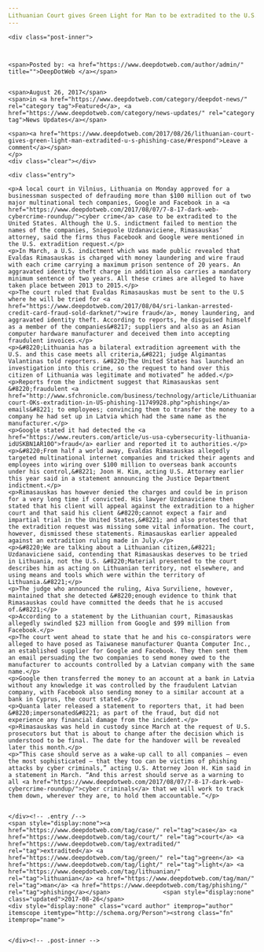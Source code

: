 ```yaml
---
Lithuanian Court gives Green Light for Man to be extradited to the U.S. in Phishing Case
---
```

<article class="post-listing post-22178 post type-post status-publish format-standard has-post-thumbnail hentry  tag-case tag-court tag-extradited tag-green tag-light tag-lithuanian tag-man tag-phishing">
    
    <div class="post-inner">
    
    
        
    <span>Posted by: <a href="https://www.deepdotweb.com/author/admin/" title="">DeepDotWeb </a></span>
    
    
    <span>August 26, 2017</span>
    <span>in <a href="https://www.deepdotweb.com/category/deepdot-news/" rel="category tag">Featured</a>, <a href="https://www.deepdotweb.com/category/news-updates/" rel="category tag">News Updates</a></span>
    
    <span><a href="https://www.deepdotweb.com/2017/08/26/lithuanian-court-gives-green-light-man-extradited-u-s-phishing-case/#respond">Leave a comment</a></span>
    </p>
    <div class="clear"></div>
    
    <div class="entry">
    
    <p>A local court in Vilnius, Lithuania on Monday approved for a businessman suspected of defrauding more than $100 million out of two major multinational tech companies, Google and Facebook in a <a href="https://www.deepdotweb.com/2017/08/07/7-8-17-dark-web-cybercrime-roundup/">cyber crime</a> case to be extradited to the United States. Although the U.S. indictment failed to mention the names of the companies, Snieguole Uzdanaviciene, Rimasauskas’ attorney, said the firms thus Facebook and Google were mentioned in the U.S. extradition request.</p>
    <p>In March, a U.S. indictment which was made public revealed that Evaldas Rimasauskas is charged with money laundering and wire fraud with each crime carrying a maximum prison sentence of 20 years. An aggravated identity theft charge in addition also carries a mandatory minimum sentence of two years. All these crimes are alleged to have taken place between 2013 to 2015.</p>
    <p>The court ruled that Evaldas Rimasauskas must be sent to the U.S where he will be tried for <a href="https://www.deepdotweb.com/2017/08/04/sri-lankan-arrested-credit-card-fraud-sold-darknet/">wire fraud</a>, money laundering, and aggravated identity theft. According to reports, he disguised himself as a member of the companies&#8217; suppliers and also as an Asian computer hardware manufacturer and deceived them into accepting fraudulent invoices.</p>
    <p>&#8220;Lithuania has a bilateral extradition agreement with the U.S. and this case meets all criteria,&#8221; judge Algimantas Valantinas told reporters. &#8220;The United States has launched an investigation into this crime, so the request to hand over this citizen of Lithuania was legitimate and motivated” he added.</p>
    <p>Reports from the indictment suggest that Rimasauskas sent &#8220;fraudulent <a href="http://www.sfchronicle.com/business/technology/article/Lithuanian-court-OKs-extradition-in-US-phishing-11749928.php">phishing</a> emails&#8221; to employees; convincing them to transfer the money to a company he had set up in Latvia which had the same name as the manufacturer.</p>
    <p>Google stated it had detected the <a href="https://www.reuters.com/article/us-usa-cybersecurity-lithuania-idUSKBN1AR10O">fraud</a> earlier and reported it to authorities.</p>
    <p>&#8220;From half a world away, Evaldas Rimasauskas allegedly targeted multinational internet companies and tricked their agents and employees into wiring over $100 million to overseas bank accounts under his control,&#8221; Joon H. Kim, acting U.S. Attorney earlier this year said in a statement announcing the Justice Department indictment.</p>
    <p>Rimasauskas has however denied the charges and could be in prison for a very long time if convicted. His lawyer Uzdanaviciene then stated that his client will appeal against the extradition to a higher court and that said his client &#8220;cannot expect a fair and impartial trial in the United States,&#8221; and also protested that the extradition request was missing some vital information. The court, however, dismissed these statements. Rimasauskas earlier appealed against an extradition ruling made in July.</p>
    <p>&#8220;We are talking about a Lithuanian citizen,&#8221; Uzdanaviciene said, contending that Rimasauskas deserves to be tried in Lithuania, not the U.S. &#8220;Material presented to the court describes him as acting on Lithuanian territory, not elsewhere, and using means and tools which were within the territory of Lithuania.&#8221;</p>
    <p>The judge who announced the ruling, Aiva Surviliene, however, maintained that she detected &#8220;enough evidence to think that Rimasauskas could have committed the deeds that he is accused of.&#8221;</p>
    <p>According to a statement by the Lithuanian court, Rimasauskas allegedly swindled $23 million from Google and $99 million from Facebook.</p>
    <p>The court went ahead to state that he and his co-conspirators were alleged to have posed as Taiwanese manufacturer Quanta Computer Inc., an established supplier for Google and Facebook. They then sent them an email persuading the two companies to send money owed to the manufacturer to accounts controlled by a Latvian company with the same name.</p>
    <p>Google then transferred the money to an account at a bank in Latvia without any knowledge it was controlled by the fraudulent Latvian company, with Facebook also sending money to a similar account at a bank in Cyprus, the court stated.</p>
    <p>Quanta later released a statement to reporters that, it had been &#8220;impersonated&#8221; as part of the fraud, but did not experience any financial damage from the incident.</p>
    <p>Rimasauskas was held in custody since March at the request of U.S. prosecutors but that is about to change after the decision which is understood to be final. The date for the handover will be revealed later this month.</p>
    <p>“This case should serve as a wake-up call to all companies – even the most sophisticated – that they too can be victims of phishing attacks by cyber criminals,” acting U.S. Attorney Joon H. Kim said in a statement in March. “And this arrest should serve as a warning to all <a href="https://www.deepdotweb.com/2017/08/07/7-8-17-dark-web-cybercrime-roundup/">cyber criminals</a> that we will work to track them down, wherever they are, to hold them accountable.”</p>
    
    
    </div><!-- .entry /-->
    <span style="display:none"><a href="https://www.deepdotweb.com/tag/case/" rel="tag">case</a> <a href="https://www.deepdotweb.com/tag/court/" rel="tag">court</a> <a href="https://www.deepdotweb.com/tag/extradited/" rel="tag">extradited</a> <a href="https://www.deepdotweb.com/tag/green/" rel="tag">green</a> <a href="https://www.deepdotweb.com/tag/light/" rel="tag">light</a> <a href="https://www.deepdotweb.com/tag/lithuanian/" rel="tag">lithuanian</a> <a href="https://www.deepdotweb.com/tag/man/" rel="tag">man</a> <a href="https://www.deepdotweb.com/tag/phishing/" rel="tag">phishing</a></span>				<span style="display:none" class="updated">2017-08-26</span>
    <div style="display:none" class="vcard author" itemprop="author" itemscope itemtype="http://schema.org/Person"><strong class="fn" itemprop="name">
    
    
    </div><!-- .post-inner -->
</article><!-- .post-listing -->

